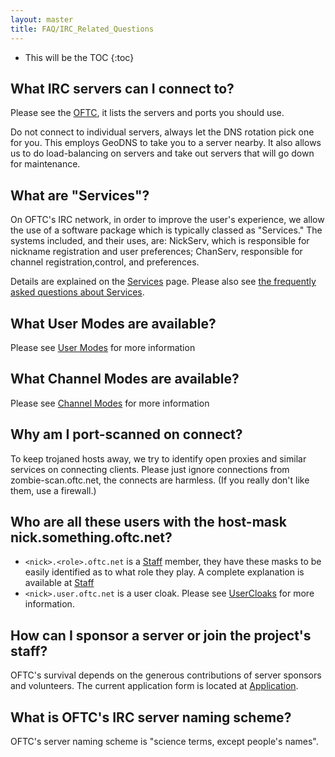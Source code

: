 ```yaml
---
layout: master
title: FAQ/IRC_Related_Questions
---
```

* This will be the TOC
{:toc}

## What IRC servers can I connect to? ##

Please see the [OFTC](/), it lists the servers and ports you should use.

Do not connect to individual servers, always let the DNS rotation pick one for
you. This employs GeoDNS to take you to a server nearby. It also allows us to do
load-balancing on servers and take out servers that will go down for
maintenance.

## What are "Services"? ##

On OFTC's IRC network, in order to improve the user's experience, we allow the
use of a software package which is typically classed as "Services." The systems
included, and their uses, are: NickServ, which is responsible for nickname
registration and user preferences; ChanServ, responsible for channel
registration,control, and preferences.

Details are explained on the [Services](/Services) page. Please also see [the
frequently asked questions about Services](../Services).

## What User Modes are available? ##

Please see [User Modes](/UserModes) for more information

## What Channel Modes are available? ##

Please see [Channel Modes](/ChannelModes) for more information

## Why am I port-scanned on connect? ##

To keep trojaned hosts away, we try to identify open proxies and similar
services on connecting clients. Please just ignore connections from
zombie-scan.oftc.net, the connects are harmless. (If you really don't like them,
use a firewall.)

## Who are all these users with the host-mask nick.something.oftc.net? ##

 * `<nick>.<role>.oftc.net` is a [Staff](/Staff) member, they have these masks
to be easily identified as to what role they play. A complete explanation is
available at [Staff](/Staff)
 * `<nick>.user.oftc.net` is a user cloak. Please see
[UserCloaks](/UserCloaks) for more information.

## How can I sponsor a server or join the project's staff? ##

OFTC's survival depends on the generous contributions of server sponsors and
volunteers. The current application form is located at
[Application](/Application).

## What is OFTC's IRC server naming scheme? ##

OFTC's server naming scheme is "science terms, except people's names".

